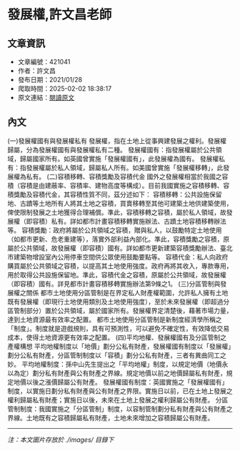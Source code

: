 # 發展權,許文昌老師

## 文章資訊
- 文章編號：421041
- 作者：許文昌
- 發布日期：2021/01/28
- 爬取時間：2025-02-02 18:38:17
- 原文連結：[閱讀原文](https://real-estate.get.com.tw/Columns/detail.aspx?no=421041)

## 內文
(一)發展權國有與發展權私有
發展權，指在土地上從事興建發展之權利。發展權歸屬，分為發展權國有與發展權私有二種。
發展權國有：指發展權屬於公共領域，歸屬國家所有。如英國曾實施「發展權國有」，此發展權為國有。
發展權私有：指發展權屬於私人領域，歸屬私人所有。如美國曾實施「發展權移轉」，此發展權為私有。
(二)容積移轉、容積獎勵及容積代金
國外之發展權相當於我國之容積（容積是由建蔽率、容積率、建物高度等構成）。目前我國實施之容積移轉、容積獎勵及容積代金，其容積性質不同，茲分述如下：
容積移轉：公共設施保留地、古蹟等土地所有人將其土地之容積，買賣移轉至其他可建築土地供建築使用，俾使限制發展之土地獲得合理補償。準此，容積移轉之容積，屬於私人領域，故發展權（即容積）私有。詳如都市計畫容積移轉實施辦法、古蹟土地容積移轉辦法等。
容積獎勵：政府將屬於公共領域之容積，贈與私人，以鼓勵特定土地使用（如都市更新、危老重建等），落實外部利益內部化。準此，容積獎勵之容積，原屬於公共領域，故發展權（即容積）國有。詳如都市更新建築容積獎勵辦法、臺北市建築物增設室內公用停車空間供公眾使用鼓勵要點等。
容積代金：私人向政府購買屬於公共領域之容積，以提高其土地使用強度。政府再將其收入，專款專用，用於取得公共設施保留地。準此，容積代金之容積，原屬於公共領域，故發展權（即容積）國有。詳見都市計畫容積移轉實施辦法第9條之1。
(三)分區管制與發展權之關係
都市土地使用分區管制是在界定私人財產權範圍，允許私人擁有土地既有發展權（即現行土地使用類別及土地使用強度），至於未來發展權（即超過分區管制部分）置於公共領域，屬於國家所有。發展權界定清楚後，藉著市場力量，達到土地資源最有效率之配置。
都市土地使用分區管制是新制度經濟學所稱之「制度」。制度就是遊戲規則，具有可預測性，可以避免不確定性，有效降低交易成本，使得土地資源更有效率之配置。
(四)平均地權、發展權國有及分區管制之產權構想
平均地權制度以「地價」劃分公私有財產，發展權國有制度以「發展權」劃分公私有財產，分區管制制度以「容積」劃分公私有財產，三者有異曲同工之妙。
平均地權制度：孫中山先生提出之「平均地權」制度，以規定地價（地價永以為定）劃分私有財產與公有財產之界線。規定地價以前之地價歸屬私有財產，規定地價以後之漲價歸屬公有財產。
發展權國有制度：英國實施之「發展權國有」制度，以實施日劃分私有財產與公有財產之界限。實施日以前，已在土地上發展之權利歸屬私有財產；實施日以後，未來在土地上發展之權利歸屬公有財產。
分區管制制度：我國實施之「分區管制」制度，以容制管制劃分私有財產與公有財產之界線。土地既有之容積歸屬私有財產，土地未來增加之容積歸屬公有財產。

---
*注：本文圖片存放於 ./images/ 目錄下*
